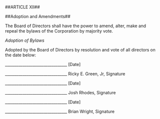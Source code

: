 ##ARTICLE XII##

##Adoption and Amendments##

The Board of Directors shall have the power to amend, alter, make and
repeal the bylaws of the Corporation by majority vote.

*Adoption of Bylaws*

Adopted by the Board of Directors by resolution and vote of all
directors on the date below:

\_\_\_\_\_\_\_\_\_\_\_\_\_\_\_\_\_\_\_\_\_\_\_\_\_\_\_\_\_\_\_\_
\[Date\]

\_\_\_\_\_\_\_\_\_\_\_\_\_\_\_\_\_\_\_\_\_\_\_\_\_\_\_\_\_\_\_\_ Ricky
E. Green, Jr, Signature

\_\_\_\_\_\_\_\_\_\_\_\_\_\_\_\_\_\_\_\_\_\_\_\_\_\_\_\_\_\_\_\_
\[Date\]

\_\_\_\_\_\_\_\_\_\_\_\_\_\_\_\_\_\_\_\_\_\_\_\_\_\_\_\_\_\_\_\_ Josh
Rhodes, Signature

\_\_\_\_\_\_\_\_\_\_\_\_\_\_\_\_\_\_\_\_\_\_\_\_\_\_\_\_\_\_\_\_
\[Date\]

\_\_\_\_\_\_\_\_\_\_\_\_\_\_\_\_\_\_\_\_\_\_\_\_\_\_\_\_\_\_\_\_ Brian
Wright, Signature
